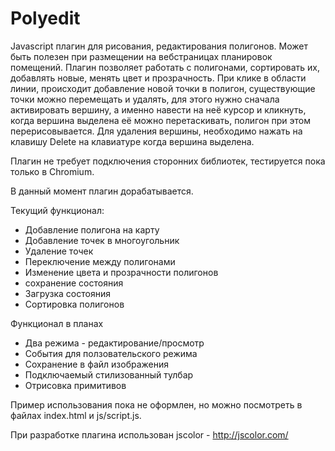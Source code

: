 Polyedit
========

Javascript плагин для рисования, редактирования полигонов. Может быть полезен при размещении на вебстраницах планировок помещений. Плагин позволяет работать с полигонами, сортировать их, добавлять новые, менять цвет и прозрачность.
При клике в области линии, происходит добавление новой точки в полигон, существующие точки можно перемещать и удалять, для этого нужно сначала активировать вершину, а именно навести на неё курсор и кликнуть, когда вершина выделена её можно перетаскивать, полигон при этом перерисовывается. Для удаления вершины, необходимо нажать на клавишу Delete на клавиатуре когда вершина выделена.

Плагин не требует подключения сторонних библиотек, тестируется пока только в Chromium.

В данный момент плагин дорабатывается.

Текущий функционал:

* Добавление полигона на карту
* Добавление точек в многоугольник
* Удаление точек
* Переключение между полигонами
* Изменение цвета и прозрачности полигонов
* сохранение состояния
* Загрузка состояния
* Сортировка полигонов

Функционал в планах

* Два режима - редактирование/просмотр
* События для ползовательского режима
* Сохранение в файл изображения
* Подключаемый стилизованный тулбар
* Отрисовка примитивов

Пример использования пока не оформлен, но можно посмотреть в файлах index.html и js/script.js.

При разработке плагина использован jscolor - http://jscolor.com/